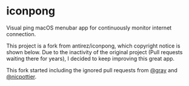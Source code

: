 # iconpong
Visual ping macOS menubar app for continuously monitor internet connection.

This project is a fork from antirez/iconpong, which copyright notice is shown below.
Due to the inactivity of the original project (Pull requests waiting there for years), I decided to keep improving this great app.

This fork started including the ignored pull requests from [@gray](https://github.com/gray) and [@nicpottier](https://github.com/nicpottier).

